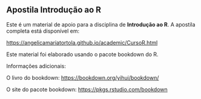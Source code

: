 ## Apostila Introdução ao R

Este é um material de apoio para a disciplina de **Introdução ao R**. A apostila completa está disponível em:

https://angelicamariatortola.github.io/academic/CursoR.html

Este material foi elaborado usando o pacote bookdown do R.

Informações adicionais:

O livro do bookdown: https://bookdown.org/yihui/bookdown/

O site do pacote bookdown: https://pkgs.rstudio.com/bookdown